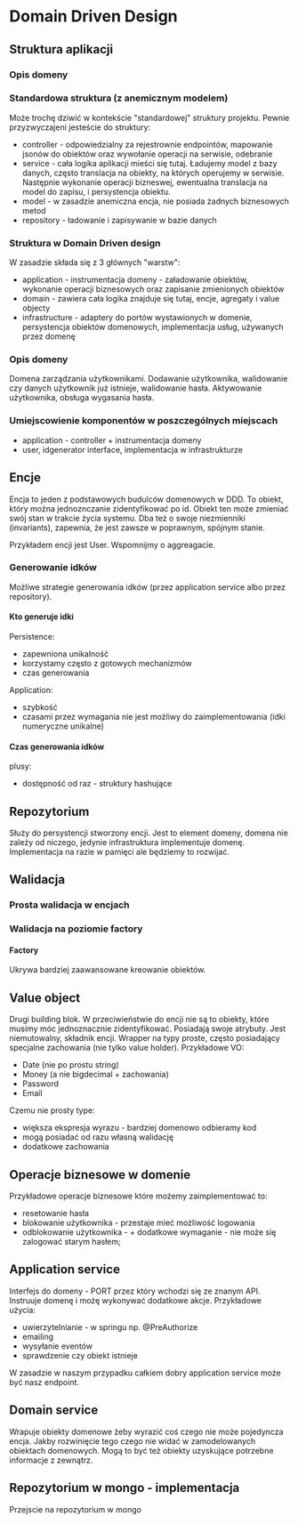# Domain Driven Design

## Struktura aplikacji

### Opis domeny

### Standardowa struktura (z anemicznym modelem)
Może trochę dziwić w kontekście "standardowej" struktury projektu. Pewnie przyzwyczajeni jesteście do struktury:
* controller - odpowiedzialny za rejestrownie endpointów, mapowanie jsonów do obiektów oraz wywołanie operacji na serwisie, odebranie
* service - cała logika aplikacji mieści się tutaj. Ładujemy model z bazy danych, często translacja na obiekty, na których operujemy w serwisie. Następnie wykonanie operacji bizneswej, ewentualna translacja na model do zapisu, i persystencja obiektu.
* model - w zasadzie anemiczna encja, nie posiada żadnych biznesowych metod
* repository - ładowanie i zapisywanie w bazie danych

### Struktura w Domain Driven design
W zasadzie składa się z 3 głównych "warstw":
* application - instrumentacja domeny - załadowanie obiektów, wykonanie operacji biznesowych oraz zapisanie zmienionych obiektów
* domain - zawiera cała logika znajduje się tutaj, encje, agregaty i value objecty
* infrastructure - adaptery do portów wystawionych w domenie, persystencja obiektów domenowych, implementacja usług, używanych przez domenę

### Opis domeny

Domena zarządzania użytkownikami. Dodawanie użytkownika, walidowanie czy danych użytkownik już istnieje,
walidowanie hasła. Aktywowanie użytkownika, obsługa wygasania hasła.

### Umiejscowienie komponentów w poszczególnych miejscach  

* application - controller + instrumentacja domeny
* user, idgenerator interface, implementacja w infrastrukturze

## Encje

Encja to jeden z podstawowych budulców domenowych w DDD. To obiekt, który można jednoznczanie zidentyfikować po id.
Obiekt ten może zmieniać swój stan w trakcie życia systemu. Dba też o swoje niezmienniki (invariants), 
zapewnia, że jest zawsze w poprawnym, spójnym stanie.

Przykładem encji jest User. Wspomnijmy o aggreagacie.

### Generowanie idków 

Możliwe strategie generowania idków (przez application service albo przez repository). 

#### Kto generuje idki  

Persistence:
* zapewniona unikalność  
* korzystamy często z gotowych mechanizmów
* czas generowania 

Application:
* szybkość
* czasami przez wymagania nie jest możliwy do zaimplementowania (idki numeryczne unikalne)

#### Czas generowania idków

plusy:
* dostępność od raz - struktury hashujące

## Repozytorium 

Służy do persystencji stworzony encji. Jest to element domeny, domena nie zależy od niczego, jedynie 
infrastruktura implementuje domenę. Implementacja na razie w pamięci ale będziemy to rozwijać.

## Walidacja 

### Prosta walidacja w encjach

### Walidacja na poziomie factory

#### Factory 

Ukrywa bardziej zaawansowane kreowanie obiektów.

## Value object

Drugi building blok. W przeciwieństwie do encji nie są to obiekty, które musimy móc jednoznacznie zidentyfikować.
Posiadają swoje atrybuty. Jest niemutowalny, składnik encji. 
Wrapper na typy proste, często posiadający specjalne zachowania (nie tylko value holder).
Przykładowe VO:
* Date (nie po prostu string)
* Money (a nie bigdecimal + zachowania)
* Password
* Email

Czemu nie prosty type:
* większa ekspresja wyrazu - bardziej domenowo odbieramy kod
* mogą posiadać od razu własną walidację
* dodatkowe zachowania

## Operacje biznesowe w domenie 

Przykładowe operacje biznesowe które możemy zaimplementować to:

- resetowanie hasła
- blokowanie użytkownika - przestaje mieć możliwość logowania
- odblokowanie użytkownika - + dodatkowe wymaganie - nie może się zalogować starym hasłem;

## Application service 

Interfejs do domeny - PORT przez który wchodzi się ze znanym API. Instruuje domenę i możę wykonywać dodatkowe akcje. Przykładowe użycia:

- uwierzytelnianie - w springu np. @PreAuthorize
- emailing
- wysyłanie eventów
- sprawdzenie czy obiekt istnieje

W zasadzie w naszym przypadku całkiem dobry application service może być nasz endpoint.

## Domain service

Wrapuje obiekty domenowe żeby wyrazić coś czego nie może pojedyncza encja. Jakby rozwinięcie tego czego nie widać w zamodelowanych
obiektach domenowych.
Mogą to być też obiekty uzyskujące potrzebne informacje z zewnątrz.

## Repozytorium w mongo - implementacja

Przejscie na repozytorium w mongo